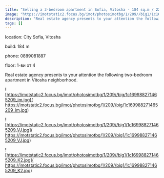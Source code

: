 ```yaml
---
title: "Selling a 3-bedroom apartment in Sofia, Vitosha - 184 sq.m / 229,808 EUR :: imot.bg Ad"
image: "https://imotstatic2.focus.bg/imot/photosimotbg/1/209//big1/1c169988271465209_4Y.jpg"
description: "Real estate agency presents to your attention the following two-bedroom apartment in Vitosha neighborhood."
tags: []
---
```


location: City Sofia, Vitosha

build: 184 m

phone: 0889081887

floor: 1-ви от 4

Real estate agency presents to your attention the following two-bedroom apartment in Vitosha neighborhood.


![https://imotstatic2.focus.bg/imot/photosimotbg/1/209//big/1c169988271465209_im.jpg]( https://imotstatic2.focus.bg/imot/photosimotbg/1/209//big/1c169988271465209_im.jpg)


![https://imotstatic2.focus.bg/imot/photosimotbg/1/209//big1/1c169988271465209_VJ.jpg]( https://imotstatic2.focus.bg/imot/photosimotbg/1/209//big1/1c169988271465209_VJ.jpg)


![https://imotstatic2.focus.bg/imot/photosimotbg/1/209//big1/1c169988271465209_K2.jpg]( https://imotstatic2.focus.bg/imot/photosimotbg/1/209//big1/1c169988271465209_K2.jpg)


